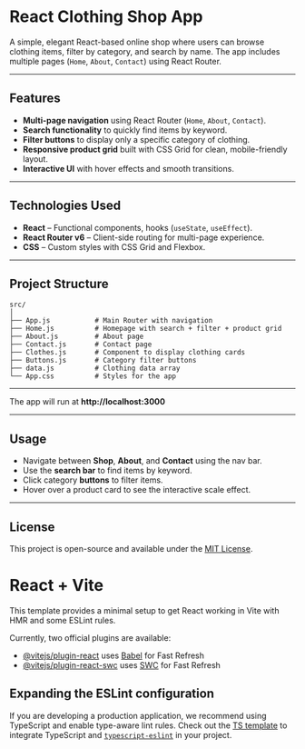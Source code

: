 # React Clothing Shop App

A simple, elegant React-based online shop where users can browse clothing items, filter by category, and search by name. The app includes multiple pages (`Home`, `About`, `Contact`) using React Router.

---

## Features

- **Multi-page navigation** using React Router (`Home`, `About`, `Contact`).
- **Search functionality** to quickly find items by keyword.
- **Filter buttons** to display only a specific category of clothing.
- **Responsive product grid** built with CSS Grid for clean, mobile-friendly layout.
- **Interactive UI** with hover effects and smooth transitions.

---

## Technologies Used

- **React** – Functional components, hooks (`useState`, `useEffect`).
- **React Router v6** – Client-side routing for multi-page experience.
- **CSS** – Custom styles with CSS Grid and Flexbox.

---

## Project Structure

```
src/
│
├── App.js           # Main Router with navigation
├── Home.js          # Homepage with search + filter + product grid
├── About.js         # About page
├── Contact.js       # Contact page
├── Clothes.js       # Component to display clothing cards
├── Buttons.js       # Category filter buttons
├── data.js          # Clothing data array
└── App.css          # Styles for the app
```

---

The app will run at **http://localhost:3000**

---

## Usage

- Navigate between **Shop**, **About**, and **Contact** using the nav bar.
- Use the **search bar** to find items by keyword.
- Click category **buttons** to filter items.
- Hover over a product card to see the interactive scale effect.

---

## License

This project is open-source and available under the [MIT License](LICENSE).


# React + Vite

This template provides a minimal setup to get React working in Vite with HMR and some ESLint rules.

Currently, two official plugins are available:

- [@vitejs/plugin-react](https://github.com/vitejs/vite-plugin-react/blob/main/packages/plugin-react/README.md) uses [Babel](https://babeljs.io/) for Fast Refresh
- [@vitejs/plugin-react-swc](https://github.com/vitejs/vite-plugin-react-swc) uses [SWC](https://swc.rs/) for Fast Refresh

## Expanding the ESLint configuration

If you are developing a production application, we recommend using TypeScript and enable type-aware lint rules. Check out the [TS template](https://github.com/vitejs/vite/tree/main/packages/create-vite/template-react-ts) to integrate TypeScript and [`typescript-eslint`](https://typescript-eslint.io) in your project.
